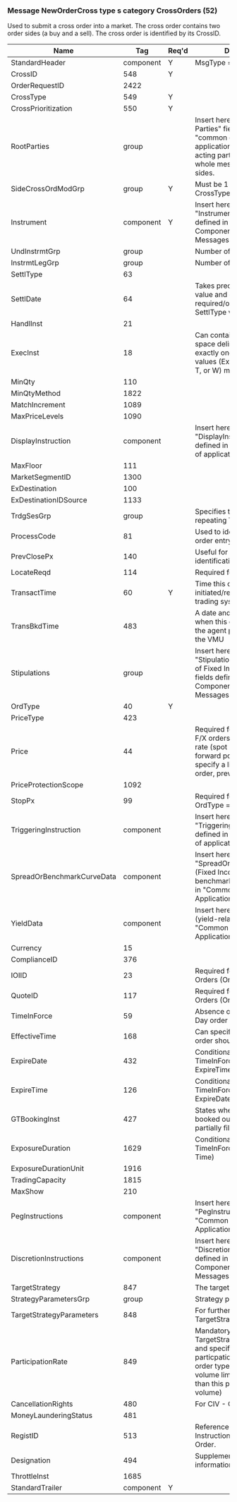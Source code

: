 ### Message NewOrderCross type s category CrossOrders (52)

Used to submit a cross order into a market. The cross order contains two order sides (a buy and a sell). The cross order is identified by its CrossID.

| Name                       | Tag       | Req'd | Documentation                                                                                                                               |
|----------------------------|-----------|----------|-------------------------------------------------------------------------------------------------------------------------------|
| StandardHeader             | component |   Y   | MsgType = s (lowercase S)                                                                                                                               |
| CrossID                    | 548       |   Y   |                                                                                                                                |
| OrderRequestID             | 2422      |       |                                                                                                                                |
| CrossType                  | 549       |   Y   |                                                                                                                                |
| CrossPrioritization        | 550       |   Y   |                                                                                                                                |
| RootParties                | group     |       | Insert here the set of "Root Parties" fields defined in "common components of application messages" Used for acting parties that applies to the whole message, not individual sides.                                  |
| SideCrossOrdModGrp         | group     |   Y   | Must be 1 or 2/P/1 or 2 if CrossType=1/P/2 otherwise                                                                                                                               |
| Instrument                 | component |   Y   | Insert here the set of "Instrument" (symbology) fields defined in "Common Components of Application Messages"                                                                                                         |
| UndInstrmtGrp              | group     |       | Number of underlyings                                                                                                                               |
| InstrmtLegGrp              | group     |       | Number of Legs                                                                                                                               |
| SettlType                  | 63        |       |                                                                                                                                |
| SettlDate                  | 64        |       | Takes precedence over SettlType value and conditionally required/omitted for specific SettlType values.                                                                                                               |
| HandlInst                  | 21        |       |                                                                                                                                |
| ExecInst                   | 18        |       | Can contain multiple instructions, space delimited. If OrdType=P, exactly one of the following values (ExecInst = L, R, M, P, O, T, or W) must be specified.                                                          |
| MinQty                     | 110       |       |                                                                                                                                |
| MinQtyMethod               | 1822      |       |                                                                                                                                |
| MatchIncrement             | 1089      |       |                                                                                                                                |
| MaxPriceLevels             | 1090      |       |                                                                                                                                |
| DisplayInstruction         | component |       | Insert here the set of "DisplayInstruction" fields defined in "common components of application messages"                                                                                                             |
| MaxFloor                   | 111       |       |                                                                                                                                |
| MarketSegmentID            | 1300      |       |                                                                                                                                |
| ExDestination              | 100       |       |                                                                                                                                |
| ExDestinationIDSource      | 1133      |       |                                                                                                                                |
| TrdgSesGrp                 | group     |       | Specifies the number of repeating TradingSessionIDs                                                                                                                               |
| ProcessCode                | 81        |       | Used to identify soft trades at order entry.                                                                                                                               |
| PrevClosePx                | 140       |       | Useful for verifying security identification                                                                                                                               |
| LocateReqd                 | 114       |       | Required for short sell orders                                                                                                                               |
| TransactTime               | 60        |   Y   | Time this order request was initiated/released by the trader, trading system, or intermediary.                                                                                                                        |
| TransBkdTime               | 483       |       | A date and time stamp to indicate when this order was booked with the agent prior to submission to the VMU                                                                                                            |
| Stipulations               | group     |       | Insert here the set of "Stipulations" (repeating group of Fixed Income stipulations) fields defined in "Common Components of Application Messages"                                                                    |
| OrdType                    | 40        |   Y   |                                                                                                                                |
| PriceType                  | 423       |       |                                                                                                                                |
| Price                      | 44        |       | Required for limit OrdTypes. For F/X orders, should be the "all-in" rate (spot rate adjusted for forward points). Can be used to specify a limit price for a pegged order, previously indicated, etc.                 |
| PriceProtectionScope       | 1092      |       |                                                                                                                                |
| StopPx                     | 99        |       | Required for OrdType = "Stop" or OrdType = "Stop limit".                                                                                                                               |
| TriggeringInstruction      | component |       | Insert here the set of "TriggeringInstruction" fields defined in "common components of application messages"                                                                                                          |
| SpreadOrBenchmarkCurveData | component |       | Insert here the set of "SpreadOrBenchmarkCurveData" (Fixed Income spread or benchmark curve) fields defined in "Common Components of Application Messages"                                                            |
| YieldData                  | component |       | Insert here the set of "YieldData" (yield-related) fields defined in "Common Components of Application Messages"                                                                                                      |
| Currency                   | 15        |       |                                                                                                                                |
| ComplianceID               | 376       |       |                                                                                                                                |
| IOIID                      | 23        |       | Required for Previously Indicated Orders (OrdType=E)                                                                                                                               |
| QuoteID                    | 117       |       | Required for Previously Quoted Orders (OrdType=D)                                                                                                                               |
| TimeInForce                | 59        |       | Absence of this field indicates Day order                                                                                                                               |
| EffectiveTime              | 168       |       | Can specify the time at which the order should be considered valid                                                                                                                               |
| ExpireDate                 | 432       |       | Conditionally required if TimeInForce = GTD and ExpireTime is not specified.                                                                                                                               |
| ExpireTime                 | 126       |       | Conditionally required if TimeInForce = GTD and ExpireDate is not specified.                                                                                                                               |
| GTBookingInst              | 427       |       | States whether executions are booked out or accumulated on a partially filled GT order                                                                                                                               |
| ExposureDuration           | 1629      |       | Conditionally required when TimeInForce(59)=10 (Good for Time)                                                                                                                               |
| ExposureDurationUnit       | 1916      |       |                                                                                                                                |
| TradingCapacity            | 1815      |       |                                                                                                                                |
| MaxShow                    | 210       |       |                                                                                                                                |
| PegInstructions            | component |       | Insert here the set of "PegInstruction" fields defined in "Common Components of Application Messages"                                                                                                                 |
| DiscretionInstructions     | component |       | Insert here the set of "DiscretionInstruction" fields defined in "Common Components of Application Messages"                                                                                                          |
| TargetStrategy             | 847       |       | The target strategy of the order                                                                                                                               |
| StrategyParametersGrp      | group     |       | Strategy parameter block                                                                                                                               |
| TargetStrategyParameters   | 848       |       | For further specification of the TargetStrategy                                                                                                                               |
| ParticipationRate          | 849       |       | Mandatory for a TargetStrategy=Participate order and specifies the target particpation rate./P/For other order types optionally specifies a volume limit (i.e. do not be more than this percent of the market volume) |
| CancellationRights         | 480       |       | For CIV - Optional                                                                                                                               |
| MoneyLaunderingStatus      | 481       |       |                                                                                                                                |
| RegistID                   | 513       |       | Reference to Registration Instructions message for this Order.                                                                                                                               |
| Designation                | 494       |       | Supplementary registration information for this Order                                                                                                                               |
| ThrottleInst               | 1685      |       |                                                                                                                                |
| StandardTrailer            | component |   Y   |                                                                                                                                |

